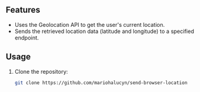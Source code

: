 ## Features
- Uses the Geolocation API to get the user's current location.
- Sends the retrieved location data (latitude and longitude) to a specified endpoint.

## Usage
1. Clone the repository:
   ```bash
   git clone https://github.com/mariohalucyn/send-browser-location
